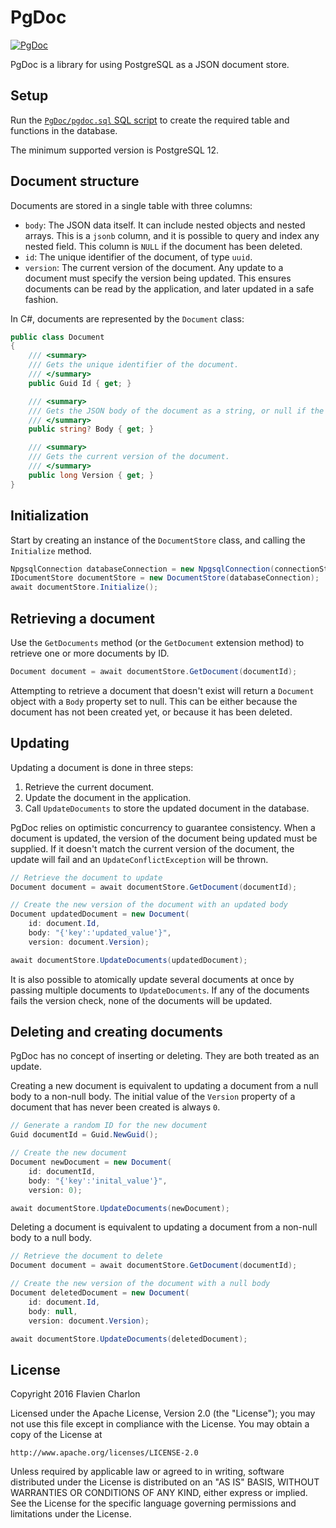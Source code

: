 # PgDoc
[![PgDoc](https://img.shields.io/nuget/v/PgDoc.svg?style=flat-square&color=blue&logo=nuget)](https://www.nuget.org/packages/PgDoc/)

PgDoc is a library for using PostgreSQL as a JSON document store.

## Setup

Run the [`PgDoc/pgdoc.sql` SQL script](src/PgDoc/SQL/pgdoc.sql) to create the required table and functions in the database.

The minimum supported version is PostgreSQL 12.

## Document structure

Documents are stored in a single table with three columns:

* `body`: The JSON data itself. It can include nested objects and nested arrays. This is a `jsonb` column, and it is possible to query and index any nested field. This column is `NULL` if the document has been deleted.
* `id`: The unique identifier of the document, of type `uuid`.
* `version`: The current version of the document. Any update to a document must specify the version being updated. This ensures documents can be read by the application, and later updated in a safe fashion.

In C#, documents are represented by the `Document` class:

```csharp
public class Document
{
    /// <summary>
    /// Gets the unique identifier of the document.
    /// </summary>
    public Guid Id { get; }

    /// <summary>
    /// Gets the JSON body of the document as a string, or null if the document does not exist.
    /// </summary>
    public string? Body { get; }

    /// <summary>
    /// Gets the current version of the document.
    /// </summary>
    public long Version { get; }
}
```

## Initialization

Start by creating an instance of the `DocumentStore` class, and calling the `Initialize` method.

```csharp
NpgsqlConnection databaseConnection = new NpgsqlConnection(connectionString);
IDocumentStore documentStore = new DocumentStore(databaseConnection);
await documentStore.Initialize();
```

## Retrieving a document

Use the `GetDocuments` method (or the `GetDocument` extension method) to retrieve one or more documents by ID.

```csharp
Document document = await documentStore.GetDocument(documentId);
```

Attempting to retrieve a document that doesn't exist will return a `Document` object with a `Body` property set to null. This can be either because the document has not been created yet, or because it has been deleted.

## Updating

Updating a document is done in three steps:

1. Retrieve the current document.
2. Update the document in the application.
3. Call `UpdateDocuments` to store the updated document in the database.

PgDoc relies on optimistic concurrency to guarantee consistency. When a document is updated, the version of the document being updated must be supplied. If it doesn't match the current version of the document, the update will fail and an `UpdateConflictException` will be thrown.

```csharp
// Retrieve the document to update
Document document = await documentStore.GetDocument(documentId);

// Create the new version of the document with an updated body
Document updatedDocument = new Document(
    id: document.Id,
    body: "{'key':'updated_value'}",
    version: document.Version);

await documentStore.UpdateDocuments(updatedDocument);
```

It is also possible to atomically update several documents at once by passing multiple documents to `UpdateDocuments`. If any of the documents fails the version check, none of the documents will be updated.

## Deleting and creating documents

PgDoc has no concept of inserting or deleting. They are both treated as an update.

Creating a new document is equivalent to updating a document from a null body to a non-null body. The initial value of the `Version` property of a document that has never been created is always `0`.

```csharp
// Generate a random ID for the new document
Guid documentId = Guid.NewGuid();

// Create the new document
Document newDocument = new Document(
    id: documentId,
    body: "{'key':'inital_value'}",
    version: 0);

await documentStore.UpdateDocuments(newDocument);
```

Deleting a document is equivalent to updating a document from a non-null body to a null body.

```csharp
// Retrieve the document to delete
Document document = await documentStore.GetDocument(documentId);

// Create the new version of the document with a null body
Document deletedDocument = new Document(
    id: document.Id,
    body: null,
    version: document.Version);

await documentStore.UpdateDocuments(deletedDocument);
```

## License

Copyright 2016 Flavien Charlon

Licensed under the Apache License, Version 2.0 (the "License"); you may not use this file except in compliance with the License. You may obtain a copy of the License at

    http://www.apache.org/licenses/LICENSE-2.0

Unless required by applicable law or agreed to in writing, software distributed under the License is distributed on an "AS IS" BASIS, WITHOUT WARRANTIES OR CONDITIONS OF ANY KIND, either express or implied.
See the License for the specific language governing permissions and limitations under the License.
